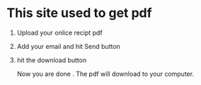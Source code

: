 # This site used to get pdf 
1. Upload your onlice recipt pdf
2. Add your email and hit Send button
3. hit the download button

   Now you  are done . The pdf will download to your computer.
